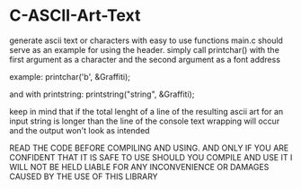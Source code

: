 # C-ASCII-Art-Text
generate ascii text or characters with easy to use functions
main.c should serve as an example for using the header.
simply call printchar() with the first argument as a character and the second argument as a font address

example: printchar('b', &Graffiti);

and with printstring:
printstring("string", &Graffiti);

keep in mind that if the total lenght of a line of the resulting ascii art for an input string is longer than the line of the console text wrapping will occur and the output won't look as intended

READ THE CODE BEFORE COMPILING AND USING. AND ONLY IF YOU ARE CONFIDENT THAT IT IS SAFE TO USE SHOULD YOU COMPILE AND USE IT
I WILL NOT BE HELD LIABLE FOR ANY INCONVENIENCE OR DAMAGES CAUSED BY THE USE OF THIS LIBRARY
